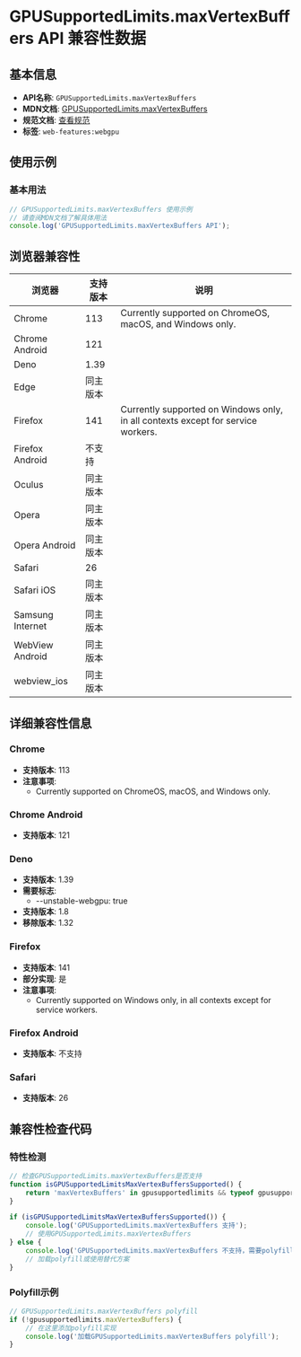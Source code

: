 # GPUSupportedLimits.maxVertexBuffers API 兼容性数据

## 基本信息

- **API名称**: `GPUSupportedLimits.maxVertexBuffers`
- **MDN文档**: [GPUSupportedLimits.maxVertexBuffers](https://developer.mozilla.org/docs/Web/API/GPUSupportedLimits#instance_properties)
- **规范文档**: [查看规范](https://gpuweb.github.io/gpuweb/#dom-gpusupportedlimits-maxvertexbuffers)
- **标签**: `web-features:webgpu`

## 使用示例

### 基本用法

```javascript
// GPUSupportedLimits.maxVertexBuffers 使用示例
// 请查阅MDN文档了解具体用法
console.log('GPUSupportedLimits.maxVertexBuffers API');
```

## 浏览器兼容性

| 浏览器 | 支持版本 | 说明 |
|--------|----------|------|
| Chrome | 113 | Currently supported on ChromeOS, macOS, and Windows only. |
| Chrome Android | 121 |  |
| Deno | 1.39 |  |
| Edge | 同主版本 |  |
| Firefox | 141 | Currently supported on Windows only, in all contexts except for service workers. |
| Firefox Android | 不支持 |  |
| Oculus | 同主版本 |  |
| Opera | 同主版本 |  |
| Opera Android | 同主版本 |  |
| Safari | 26 |  |
| Safari iOS | 同主版本 |  |
| Samsung Internet | 同主版本 |  |
| WebView Android | 同主版本 |  |
| webview_ios | 同主版本 |  |

## 详细兼容性信息

### Chrome

- **支持版本**: 113
- **注意事项**:
  - Currently supported on ChromeOS, macOS, and Windows only.

### Chrome Android

- **支持版本**: 121

### Deno

- **支持版本**: 1.39
- **需要标志**: 
  - --unstable-webgpu: true
- **支持版本**: 1.8
- **移除版本**: 1.32

### Firefox

- **支持版本**: 141
- **部分实现**: 是
- **注意事项**:
  - Currently supported on Windows only, in all contexts except for service workers.

### Firefox Android

- **支持版本**: 不支持

### Safari

- **支持版本**: 26

## 兼容性检查代码

### 特性检测

```javascript
// 检查GPUSupportedLimits.maxVertexBuffers是否支持
function isGPUSupportedLimitsMaxVertexBuffersSupported() {
    return 'maxVertexBuffers' in gpusupportedlimits && typeof gpusupportedlimits.maxVertexBuffers === 'function';
}

if (isGPUSupportedLimitsMaxVertexBuffersSupported()) {
    console.log('GPUSupportedLimits.maxVertexBuffers 支持');
    // 使用GPUSupportedLimits.maxVertexBuffers
} else {
    console.log('GPUSupportedLimits.maxVertexBuffers 不支持，需要polyfill');
    // 加载polyfill或使用替代方案
}
```

### Polyfill示例

```javascript
// GPUSupportedLimits.maxVertexBuffers polyfill
if (!gpusupportedlimits.maxVertexBuffers) {
    // 在这里添加polyfill实现
    console.log('加载GPUSupportedLimits.maxVertexBuffers polyfill');
}
```

